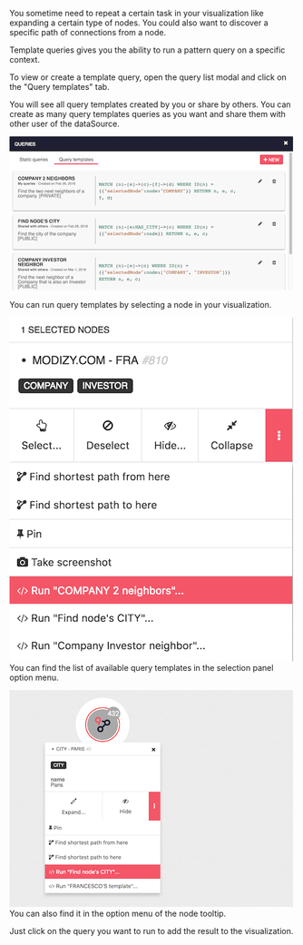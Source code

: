 
You sometime need to repeat a certain task in your visualization like 
expanding a certain type of nodes. You could also want to discover a 
specific path of connections from a node.

Template queries gives you the ability to run a pattern query on a 
specific context.

To view or create a template query, open the query list modal and click 
on the "Query templates" tab.

You will see all query templates created by you or share by others. You can
create as many query templates queries as you want and share them with 
other user of the dataSource.

![](queries_template.png)

You can run query templates by selecting a node in your visualization.


![](queries_template_list_1.png)
You can find the list of available query templates in the selection panel option menu.

![](queries_template_list_2.png)
You can also find it in the option menu of the node tooltip.

Just click on the query you want to run to add the result to the visualization.
